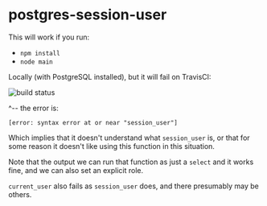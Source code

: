 # postgres-session-user

This will work if you run:
 - `npm install`
 - `node main`
 
Locally (with PostgreSQL installed), but it will fail on TravisCI:
 
![build status](https://travis-ci.org/SCdF/postgres-session-user.svg?branch=master)

^-- the error is:

```
[error: syntax error at or near "session_user"]
```

Which implies that it doesn't understand what `session_user` is, or that for some reason it doesn't like using this function in this situation.

Note that the output we can run that function as just a `select` and it works fine, and we can also set an explicit role.

`current_user` also fails as `session_user` does, and there presumably may be others.
